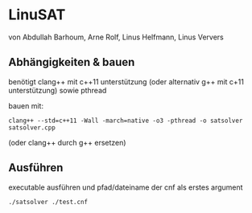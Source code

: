 # LinuSAT

von Abdullah Barhoum, Arne Rolf, Linus Helfmann, Linus Ververs

## Abhängigkeiten & bauen
benötigt clang++ mit c++11 unterstützung (oder alternativ g++ mit c+11 unterstützung) sowie pthread

bauen mit:
```
clang++ --std=c++11 -Wall -march=native -o3 -pthread -o satsolver satsolver.cpp
```
(oder clang++ durch g++ ersetzen)

## Ausführen
executable ausführen und pfad/dateiname der cnf als erstes argument
```
./satsolver ./test.cnf
```